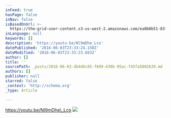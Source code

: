 ```yaml
---
inFeed: true
hasPage: false
inNav: false
isBasedOnUrl: >-
  https://the-grid-user-content.s3-us-west-2.amazonaws.com/ea0b0b51-83f6-4c1c-a463-2296816656cb.jpg
inLanguage: null
keywords: []
description: 'https://youtu.be/Nl9mDhe_Lco'
datePublished: '2016-06-03T23:33:24.150Z'
dateModified: '2016-06-03T23:33:23.683Z'
author: []
title: ''
sourcePath: _posts/2016-06-03-db4d6c85-f609-430b-95ac-f45fa5802639.md
authors: []
publisher: null
starred: false
_context: 'http://schema.org'
_type: Article

---
```

https://youtu.be/Nl9mDhe\_Lco
![](https://the-grid-user-content.s3-us-west-2.amazonaws.com/ea0b0b51-83f6-4c1c-a463-2296816656cb.jpg)
